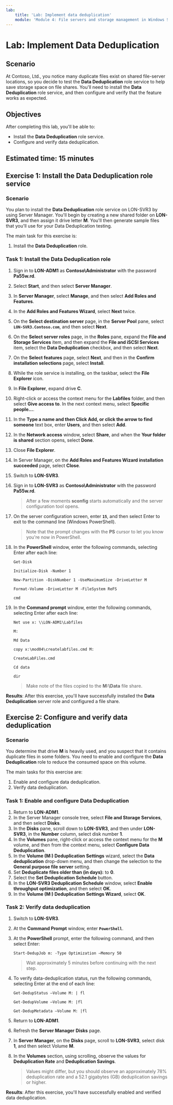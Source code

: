```yaml
---
lab:
    title: 'Lab: Implement data deduplication'
    module: 'Module 4: File servers and storage management in Windows Server'
---
```


# Lab: Implement Data Deduplication

## Scenario

At Contoso, Ltd., you notice many duplicate files exist on shared file-server locations, so you decide to test the **Data Deduplication** role service to help save storage space on file shares. You'll need to install the **Data Deduplication** role service, and then configure and verify that the feature works as expected.

## Objectives

After completing this lab, you'll be able to:

- Install the **Data Deduplication** role service.
- Configure and verify data deduplication.

## Estimated time: 15 minutes

## Exercise 1: Install the Data Deduplication role service

### Scenario

You plan to install the **Data Deduplication** role service on LON-SVR3 by using Server Manager. You'll begin by creating a new shared folder on **LON-SVR3**, and then assign it drive letter **M**. You'll then generate sample files that you'll use for your Data Deduplication testing.

The main task for this exercise is:

1. Install the **Data Deduplication** role.

### Task 1: Install the Data Deduplication role

1. Sign in to **LON-ADM1** as **Contoso\\Administrator** with the password **Pa55w.rd**.

2. Select **Start**, and then select **Server Manager**.

3. In **Server Manager**, select **Manage**, and then select **Add Roles and Features**.

4. In the **Add Roles and Features Wizard**, select **Next** twice.

5. On the **Select destination server** page, in the **Server Pool** pane, select **```LON-SVR3.Contoso.com```**, and then select **Next**.

6. On the **Select server roles** page, in the **Roles** pane, expand the **File and Storage Services** item, and then expand the **File and iSCSI Services** item, select the **Data Deduplication** checkbox, and then select **Next**.

7. On the **Select features** page, select **Next**, and then in the **Confirm installation selections** page, select **Install**.

8. While the role service is installing, on the taskbar, select the **File Explorer** icon.

9. In **File Explorer**, expand drive **C**.

10. Right-click or access the context menu for the **Labfiles** folder, and then select **Give access to**. In the next context menu, select **Specific people…**.

11. In the **Type a name and then Click Add, or click the arrow to find someone** text box, enter **Users**, and then select **Add**.

12. In the **Network access** window, select **Share**, and when the **Your folder is shared** section opens, select **Done**.

13. Close **File Explorer**.

14. In Server Manager, on the **Add Roles and Features Wizard installation succeeded** page, select **Close**.

15. Switch to **LON-SVR3**.

16. Sign in to **LON-SVR3** as **Contoso\\Administrator** with the password **Pa55w.rd**.

      > After a few moments **sconfig** starts automatically and the server configuration tool opens.

17. On the server configuration screen, enter **`15`**, and then select Enter to exit to the command line (Windows PowerShell).

      > Note that the prompt changes with the **PS** cursor to let you know you're now in PowerShell.

18. In the **PowerShell** window, enter the following commands, selecting Enter after each line:

      ```
      Get-Disk
      ```

      ```
      Initialize-Disk -Number 1
      ```

      ```
      New-Partition -DiskNumber 1 -UseMaximumSize -DriveLetter M
      ```

      ```
      Format-Volume -DriveLetter M -FileSystem ReFS
      ```

      ```
      cmd
      ```

19. In the **Command prompt** window, enter the following commands, selecting Enter after each line:

       ```
       Net use x: \\LON-ADM1\Labfiles
       ```

       ```
       M:
       ```

       ```
       Md Data
       ```

       ```
       copy x:\mod04\createlabfiles.cmd M:
       ```

       ```
       CreateLabFiles.cmd
       ```

       ```
       Cd data
       ```

      ```
      dir
      ```

      > Make note of the files copied to the **M:\Data** file share.

**Results**: After this exercise, you'll have successfully installed the **Data Deduplication** server role and configured a file share.

## Exercise 2: Configure and verify data deduplication

### Scenario

You determine that drive **M** is heavily used, and you suspect that it contains duplicate files in some folders. You need to enable and configure the **Data Deduplication** role to reduce the consumed space on this volume.

The main tasks for this exercise are:

1. Enable and configure data deduplication.
2. Verify data deduplication.

### Task 1: Enable and configure Data Deduplication

1. Return to **LON-ADM1**.
2. In the Server Manager console tree, select **File and Storage Services**, and then select **Disks**.
3. In the **Disks** pane, scroll down to **LON-SVR3**, and then under **LON-SVR3**, in the **Number** column, select disk number **1**.
3. In the **Volumes** pane, right-click or access the context menu for the **M** volume, and then from the context menu, select **Configure Data Deduplication**.
4. In the **Volume (M:\) Deduplication Settings** wizard, select the **Data deduplication** drop-down menu, and then change the selection to the **General purpose file server** setting.
5. Set **Deduplicate files older than (in days):** to **0**.
6. Select the **Set Deduplication Schedule** button.
7. In the **LON-SVR3 Deduplication Schedule** window, select **Enable throughput optimization**, and then select **OK**.
8. In the **Volume (M:\) Deduplication Settings Wizard**, select **OK**.

### Task 2: Verify data deduplication

1. Switch to **LON-SVR3**.

2. At the **Command Prompt** window, enter **`PowerShell`**.

3. At the **PowerShell** prompt, enter the following command, and then select Enter:

     ```
     Start-DedupJob m: -Type Optimization –Memory 50
     ```

     > Wait approximately 5 minutes before continuing with the next step.

4. To verify data-deduplication status, run the following commands, selecting Enter at the end of each line:

     ```
     Get-DedupStatus –Volume M: | fl
     ```

     ```
     Get-DedupVolume –Volume M: |fl
     ```

     ```
     Get-DedupMetadata –Volume M: |fl
     ```

5. Return to **LON-ADM1**.

6. Refresh the **Server Manager** **Disks** page.

7. In **Server Manager**, on the **Disks** page, scroll to **LON-SVR3**, select disk **1**, and then select Volume **M**.

8. In the **Volumes** section, using scrolling, observe the values for **Deduplication Rate** and **Deduplication Savings**. 

     > Values might differ, but you should observe an approximately 78% deduplication rate and a 52.1 gigabytes (GB) deduplication savings or higher.

**Results**: After this exercise, you'll have successfully enabled and verified data deduplication.
